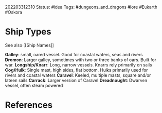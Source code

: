 202203312310
Status: #idea
Tags: #dungeons_and_dragons #lore #Eukarth #Oskora 

# Ship Types
See also [[Ship Names]]

**Galley**: small, oared vessel. Good for coastal waters, seas and rivers
**Dromon**: Larger galley, sometimes with two or three banks of oars. Built for war.
**Longship/Knarr**: Long, narrow vessels. Knarrs rely primarily on sails
**Cog/Hulk**: Single mast, high sides, flat bottom. Hulks primarily used for rivers and coastal waters
**Caravel**: Keeled, multiple masts, square and/or lateen sails
**Carrack**: Larger version of Caravel
**Dreadnought**: Dwarven vessel, often steam powered

# References

